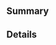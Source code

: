 ## Summary
<!-- Brief summary of the issue. -->

## Details
<!-- 
Include relevant code samples, example snippets, benefits, complexity, etc.

For bug reports, please include your configuration file and a sample of your workspace with the minimum amount of code needed to reproduce.  For alternative debugging approaches, you can use our test cases as a format to follow for reproducing bugs.
-->